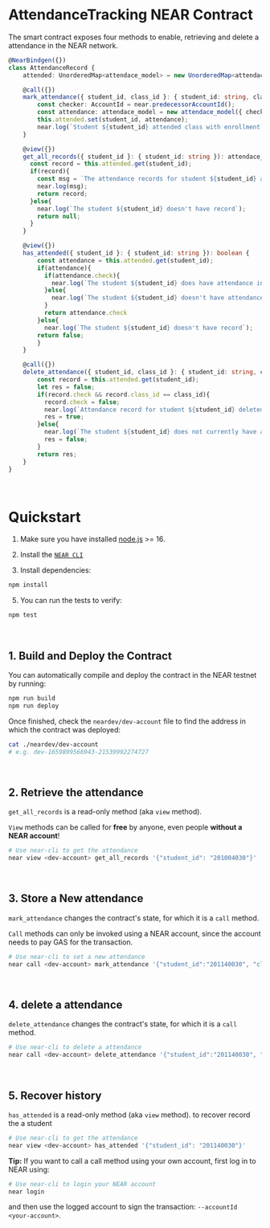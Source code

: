 # AttendanceTracking NEAR Contract

The smart contract exposes four methods to enable, retrieving and delete a attendance in the NEAR network.

```ts
@NearBindgen({})
class AttendanceRecord {
    attended: UnorderedMap<attendace_model> = new UnorderedMap<attendace_model>('unique-id-map1');

    @call({})
    mark_attendance({ student_id, class_id }: { student_id: string, class_id: string }): void {
        const checker: AccountId = near.predecessorAccountId();
        const attendance: attendace_model = new attendace_model({ check: true, checker, class_id });
        this.attended.set(student_id, attendance);
        near.log(`Student ${student_id} attended class with enrollment ${class_id}. Reviewed by ${checker}`);
    }

    @view({})
    get_all_records({ student_id }: { student_id: string }): attendace_model {
      const record = this.attended.get(student_id);
      if(record){
        const msg = `The attendance records for student ${student_id} are: ${record}`;
        near.log(msg);
        return record; 
      }else{
        near.log(`The student ${student_id} doesn't have record`);
        return null;
      }     
    }

    @view({})
    has_attended({ student_id }: { student_id: string }): boolean {
        const attendance = this.attended.get(student_id);
        if(attendance){
          if(attendance.check){
            near.log(`The student ${student_id} does have attendance in ${attendance.class_id}`)
          }else{
            near.log(`The student ${student_id} doesn't have attendance in ${attendance.class_id}`)
          }
          return attendance.check
        }else{
          near.log(`The student ${student_id} doesn't have record`);
        return false;
        }
    }

    @call({})
    delete_attendance({ student_id, class_id }: { student_id: string, class_id:string }): boolean {
        const record = this.attended.get(student_id);
        let res = false;
        if(record.check && record.class_id == class_id){
          record.check = false;
          near.log(`Attendance record for student ${student_id} deleted successfully`);
          res = true;
        }else{
          near.log(`The student ${student_id} does not currently have assistance`)
          res = false;
        }
        return res;
    }
}
```

<br />

# Quickstart

1. Make sure you have installed [node.js](https://nodejs.org/en/download/package-manager/) >= 16.
2. Install the [`NEAR CLI`](https://github.com/near/near-cli#setup)

3. Install dependencies:
```bash
npm install
```

5. You can run the tests to verify:
```bash
npm test
```

<br />

## 1. Build and Deploy the Contract
You can automatically compile and deploy the contract in the NEAR testnet by running:

```bash
npm run build
npm run deploy
```

Once finished, check the `neardev/dev-account` file to find the address in which the contract was deployed:

```bash
cat ./neardev/dev-account
# e.g. dev-1659899566943-21539992274727
```

<br />

## 2. Retrieve the attendance

`get_all_records` is a read-only method (aka `view` method).

`View` methods can be called for **free** by anyone, even people **without a NEAR account**!

```bash
# Use near-cli to get the attendance
near view <dev-account> get_all_records '{"student_id": "201004030"}'
```

<br />

## 3. Store a New attendance
`mark_attendance` changes the contract's state, for which it is a `call` method.

`Call` methods can only be invoked using a NEAR account, since the account needs to pay GAS for the transaction.

```bash
# Use near-cli to set a new attendance
near call <dev-account> mark_attendance '{"student_id":"201140030", "class_id": "24563"}' --accountId <dev-account>
```

<br>

## 4. delete a  attendance
`delete_attendance` changes the contract's state, for which it is a `call` method.

```bash
# Use near-cli to delete a attendance
near call <dev-account> delete_attendance '{"student_id":"201140030", "class_id": "24563"}' --accountId <dev-account>
```

<br>

## 5. Recover history

`has_attended` is a read-only method (aka `view` method). to recover record the a student

```bash
# Use near-cli to get the attendance
near view <dev-account> has_attended '{"student_id": "201140030"}'
```

**Tip:** If you want to call a call method using your own account, first log in to NEAR using:

```bash
# Use near-cli to login your NEAR account
near login
```

and then use the logged account to sign the transaction: `--accountId <your-account>`.